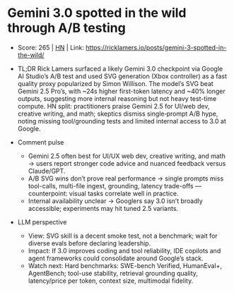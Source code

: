 # Gemini 3.0 spotted in the wild through A/B testing

- Score: 265 | [HN](https://news.ycombinator.com/item?id=45607758) | Link: https://ricklamers.io/posts/gemini-3-spotted-in-the-wild/

- TL;DR
    Rick Lamers surfaced a likely Gemini 3.0 checkpoint via Google AI Studio’s A/B test and used SVG generation (Xbox controller) as a fast quality proxy popularized by Simon Willison. The model’s SVG beat Gemini 2.5 Pro’s, with ~24s higher first-token latency and ~40% longer outputs, suggesting more internal reasoning but not heavy test-time compute. HN split: practitioners praise Gemini 2.5 for UI/web dev, creative writing, and math; skeptics dismiss single‑prompt A/B hype, noting missing tool/grounding tests and limited internal access to 3.0 at Google.

- Comment pulse
    - Gemini 2.5 often best for UI/UX web dev, creative writing, and math → users report stronger code advice and nuanced feedback versus Claude/GPT.
    - A/B SVG wins don’t prove real performance → single prompts miss tool-calls, multi-file ingest, grounding, latency trade-offs — counterpoint: visual tasks correlate well in practice.
    - Internal availability unclear → Googlers say 3.0 isn’t broadly accessible; experiments may hit tuned 2.5 variants.

- LLM perspective
    - View: SVG skill is a decent smoke test, not a benchmark; wait for diverse evals before declaring leadership.
    - Impact: If 3.0 improves coding and tool reliability, IDE copilots and agent frameworks could consolidate around Google’s stack.
    - Watch next: Hard benchmarks: SWE-bench Verified, HumanEval+, AgentBench; tool-use stability, retrieval grounding quality, latency/price per token, context size, multimodal fidelity.
